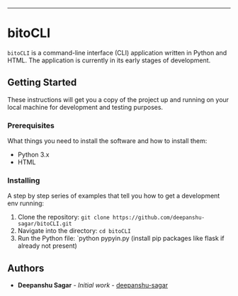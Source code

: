 
---

# bitoCLI

`bitoCLI` is a command-line interface (CLI) application written in Python and HTML. The application is currently in its early stages of development.

## Getting Started

These instructions will get you a copy of the project up and running on your local machine for development and testing purposes.

### Prerequisites

What things you need to install the software and how to install them:

- Python 3.x
- HTML

### Installing

A step by step series of examples that tell you how to get a development env running:

1. Clone the repository: `git clone https://github.com/deepanshu-sagar/bitoCLI.git`
2. Navigate into the directory: `cd bitoCLI`
3. Run the Python file: `python pypyin.py (install pip packages like flask if already not present)


## Authors

- **Deepanshu Sagar** - *Initial work* - [deepanshu-sagar](https://github.com/deepanshu-sagar)
